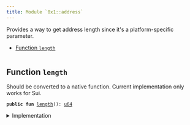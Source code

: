 ```yaml
---
title: Module `0x1::address`
---
```


Provides a way to get address length since it's a
platform-specific parameter.


-  [Function `length`](#0x1_address_length)


<pre><code></code></pre>



<a name="0x1_address_length"></a>

## Function `length`

Should be converted to a native function.
Current implementation only works for Sui.


<pre><code><b>public</b> <b>fun</b> <a href="address.md#0x1_address_length">length</a>(): <a href="u64.md#0x1_u64">u64</a>
</code></pre>



<details>
<summary>Implementation</summary>


<pre><code><b>public</b> <b>fun</b> <a href="address.md#0x1_address_length">length</a>(): <a href="u64.md#0x1_u64">u64</a> {
    32
}
</code></pre>



</details>
